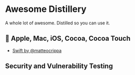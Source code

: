 # Awesome Distillery
A whole lot of awesome.  Distilled so you can use it. 

##  Apple, Mac, iOS, Cocoa, Cocoa Touch
- [Swift by @matteocrippa](https://github.com/matteocrippa/awesome-swift)


## Security and Vulnerability Testing

 
